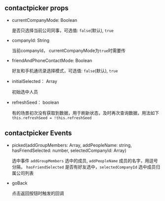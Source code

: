 ## contactpicker props

- currentCompanyMode: Boolean

    是否只选择当前公司同事，可选值: `false`(默认),  `true`
    
- companyId: String

    当前companyId， currentCompanyMode为`true`时需要传  
      
- friendAndPhoneContactMode: Boolean

    好友和手机通讯录选择模式，可选值: `false`(默认),  `true`
    
- initialSelected： Array

    初始选中人员
    
- refreshSeed： boolean

    有的场景初次没有获取到数据，用于刷新状态，及时再次查询数据，用法如下
    ```this.refreshSeed = !this.refreshSeed```
    
## contactpicker Events

- picked(addGroupMembers: Array, addPeopleName: string, hasFriendSelected: number, selectedCompanyId: Array)
 
    选中事件
    `addGroupMembers` 选中的成员, `addPeopleName` 成员的名字，用逗号分隔，
    `hasFriendSelected` 是否有好友选中，`selectedCompanyId` 选中成员归属公司列表


- goBack

    点击返回按钮时触发的回调

